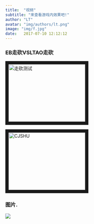 ```yaml
---
title:  "视频"
subtitle: "来查看游戏内效果吧!"
author: "LT"
avatar: "img/authors/lt.png"
image: "img/f.jpg"
date:   2017-07-10 12:12:12
---
```


### EB走砍VSLTAO走砍
<a href="https://vimeo.com/225026649" target="_blank"><img src="http://s22.postimg.org/45tabnw29/screenshot_539.png" 
alt="走砍测试" width="240" height="180" border="10" /></a>

<a href="https://youtu.be/mswq2Cx1MTE
" target="_blank"><img src="http://s22.postimg.org/v5oph9qtt/screenshot_537.png" 
alt="CJSHU" width="240" height="180" border="10" /></a>

### 图片.
![](http://ww4.sinaimg.cn/cmw218/005uPDlbgw1f1drj093cej30zk0qon4d.jpg)
